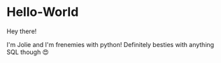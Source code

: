 # Hello-World

Hey there!

I'm Jolie and I'm frenemies with python!
Definitely besties with anything SQL though 😍
